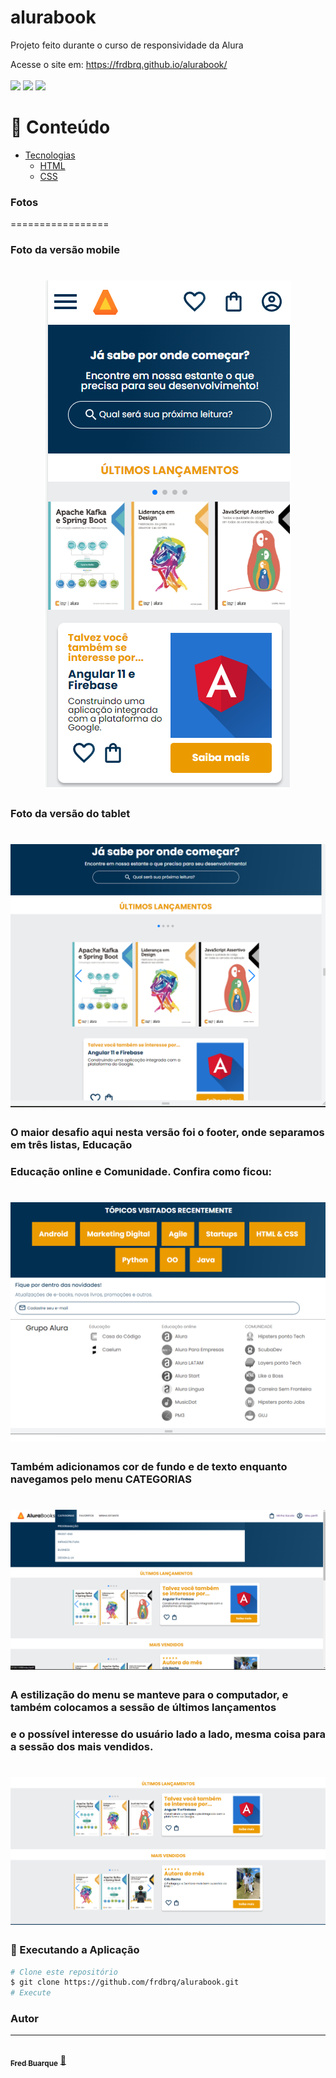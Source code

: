 # alurabook
Projeto feito durante o curso de responsividade da Alura <br>

Acesse o site em: https://frdbrq.github.io/alurabook/ <br><br>
<img src="https://img.shields.io/github/issues/frdbrq/alurabook" />
<img src="https://img.shields.io/github/forks/frdbrq/alurabook" />
<img src="https://img.shields.io/github/stars/frdbrq/alurabook" />

📌 Conteúdo
=================
<!--ts-->
   * [Tecnologias](#Tecnologias)
      * [HTML](#HTML)
      * [CSS](#CSS)
<!--te-->

### Fotos
=================<br>
### Foto da versão mobile
<h1 align="center">
  <img alt="Alura-plus" title="#alura" src="./screenshot/versao_mobile.png" />
</h1>

### Foto da versão do tablet
<h1 align="center">
  <img alt="Alura-plus" title="#alura" src="./screenshot/versao_tablet.png" />
</h1>

### O maior desafio aqui nesta versão foi o footer, onde separamos em três listas, Educação <br>
### Educação online e Comunidade. Confira como ficou:
<h1 align="center">
  <img alt="Alura-plus" title="#alura" src="./screenshot/footer_tablet.png" />
</h1>

 ### Também adicionamos cor de fundo e de texto enquanto navegamos pelo menu CATEGORIAS
 <h1 align="center">
  <img alt="Alura-plus" title="#alura" src="./screenshot/cabecalho_tablet_e_pc.png" />
</h1>

### A estilização do menu se manteve para o computador, e também colocamos a sessão de últimos lançamentos<br>
### e o possível interesse do usuário lado a lado, mesma coisa para a sessão dos mais vendidos.
<h1 align="center">
  <img alt="Alura-plus" title="#alura" src="./screenshot/carrossel_e_card.png" />
</h1>

### 🎲 Executando a Aplicação

```bash
# Clone este repositório
$ git clone https://github.com/frdbrq/alurabook.git
# Execute 
```


### Autor
---

<a href="https://github.com/frdbrq">
 <img style="border-radius: 50%;" src="https://github.com/frdbrq.png" width="100px;" alt=""/>
 <br />
 <sub><b>Fred Buarque</b></sub></a> <a href="https://github.com/frdbrq" title="autor">🚀</a> <br>
